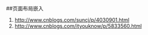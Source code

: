 ##页面布局嵌入
1. http://www.cnblogs.com/suncj/p/4030901.html
2. http://www.cnblogs.com/ityouknow/p/5833560.html